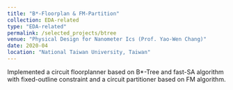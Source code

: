 ```yaml
---
title: "B*-Floorplan & FM-Partition"
collection: EDA-related
type: "EDA-related"
permalink: /selected_projects/btree
venue: "Physical Design for Nanometer Ics (Prof. Yao-Wen Chang)"
date: 2020-04
location: "National Taiwan University, Taiwan"
---
```


<!-- [More information here]() -->
Implemented a circuit floorplanner based on B*-Tree and fast-SA algorithm with fixed-outline constraint and a circuit
partitioner based on FM algorithm.



